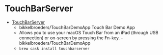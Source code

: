 # TouchBarServer
- [TouchBarServer](https://github.com/bikkelbroeders/TouchBarDemoApp)
  -  bikkelbroeders/TouchBarDemoApp Touch Bar Demo App
  - Allows you to use your macOS Touch Bar from an iPad (through USB connection) or on-screen by pressing the Fn-key. - bikkelbroeders/TouchBarDemoApp
  - `brew cask install touchbarserver`
